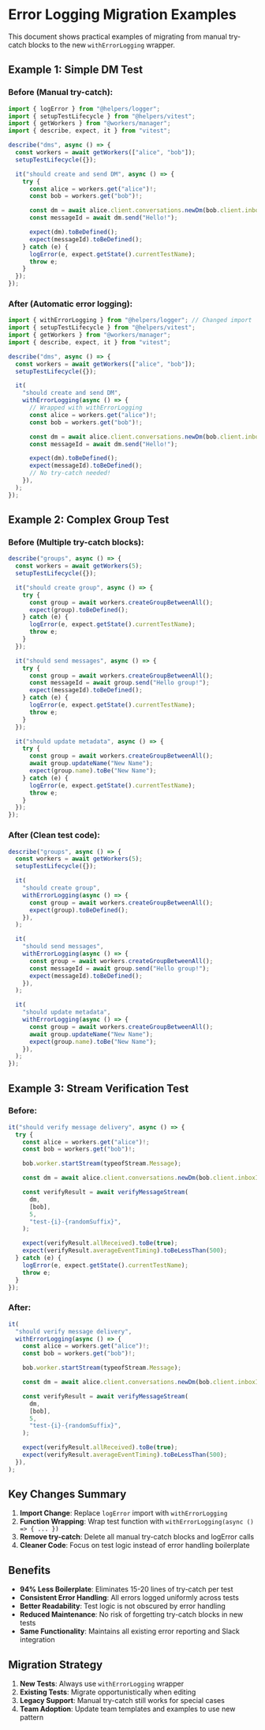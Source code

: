 # Error Logging Migration Examples

This document shows practical examples of migrating from manual try-catch blocks to the new `withErrorLogging` wrapper.

## Example 1: Simple DM Test

### Before (Manual try-catch):

```typescript
import { logError } from "@helpers/logger";
import { setupTestLifecycle } from "@helpers/vitest";
import { getWorkers } from "@workers/manager";
import { describe, expect, it } from "vitest";

describe("dms", async () => {
  const workers = await getWorkers(["alice", "bob"]);
  setupTestLifecycle({});

  it("should create and send DM", async () => {
    try {
      const alice = workers.get("alice")!;
      const bob = workers.get("bob")!;

      const dm = await alice.client.conversations.newDm(bob.client.inboxId);
      const messageId = await dm.send("Hello!");

      expect(dm).toBeDefined();
      expect(messageId).toBeDefined();
    } catch (e) {
      logError(e, expect.getState().currentTestName);
      throw e;
    }
  });
});
```

### After (Automatic error logging):

```typescript
import { withErrorLogging } from "@helpers/logger"; // Changed import
import { setupTestLifecycle } from "@helpers/vitest";
import { getWorkers } from "@workers/manager";
import { describe, expect, it } from "vitest";

describe("dms", async () => {
  const workers = await getWorkers(["alice", "bob"]);
  setupTestLifecycle({});

  it(
    "should create and send DM",
    withErrorLogging(async () => {
      // Wrapped with withErrorLogging
      const alice = workers.get("alice")!;
      const bob = workers.get("bob")!;

      const dm = await alice.client.conversations.newDm(bob.client.inboxId);
      const messageId = await dm.send("Hello!");

      expect(dm).toBeDefined();
      expect(messageId).toBeDefined();
      // No try-catch needed!
    }),
  );
});
```

## Example 2: Complex Group Test

### Before (Multiple try-catch blocks):

```typescript
describe("groups", async () => {
  const workers = await getWorkers(5);
  setupTestLifecycle({});

  it("should create group", async () => {
    try {
      const group = await workers.createGroupBetweenAll();
      expect(group).toBeDefined();
    } catch (e) {
      logError(e, expect.getState().currentTestName);
      throw e;
    }
  });

  it("should send messages", async () => {
    try {
      const group = await workers.createGroupBetweenAll();
      const messageId = await group.send("Hello group!");
      expect(messageId).toBeDefined();
    } catch (e) {
      logError(e, expect.getState().currentTestName);
      throw e;
    }
  });

  it("should update metadata", async () => {
    try {
      const group = await workers.createGroupBetweenAll();
      await group.updateName("New Name");
      expect(group.name).toBe("New Name");
    } catch (e) {
      logError(e, expect.getState().currentTestName);
      throw e;
    }
  });
});
```

### After (Clean test code):

```typescript
describe("groups", async () => {
  const workers = await getWorkers(5);
  setupTestLifecycle({});

  it(
    "should create group",
    withErrorLogging(async () => {
      const group = await workers.createGroupBetweenAll();
      expect(group).toBeDefined();
    }),
  );

  it(
    "should send messages",
    withErrorLogging(async () => {
      const group = await workers.createGroupBetweenAll();
      const messageId = await group.send("Hello group!");
      expect(messageId).toBeDefined();
    }),
  );

  it(
    "should update metadata",
    withErrorLogging(async () => {
      const group = await workers.createGroupBetweenAll();
      await group.updateName("New Name");
      expect(group.name).toBe("New Name");
    }),
  );
});
```

## Example 3: Stream Verification Test

### Before:

```typescript
it("should verify message delivery", async () => {
  try {
    const alice = workers.get("alice")!;
    const bob = workers.get("bob")!;

    bob.worker.startStream(typeofStream.Message);

    const dm = await alice.client.conversations.newDm(bob.client.inboxId);

    const verifyResult = await verifyMessageStream(
      dm,
      [bob],
      5,
      "test-{i}-{randomSuffix}",
    );

    expect(verifyResult.allReceived).toBe(true);
    expect(verifyResult.averageEventTiming).toBeLessThan(500);
  } catch (e) {
    logError(e, expect.getState().currentTestName);
    throw e;
  }
});
```

### After:

```typescript
it(
  "should verify message delivery",
  withErrorLogging(async () => {
    const alice = workers.get("alice")!;
    const bob = workers.get("bob")!;

    bob.worker.startStream(typeofStream.Message);

    const dm = await alice.client.conversations.newDm(bob.client.inboxId);

    const verifyResult = await verifyMessageStream(
      dm,
      [bob],
      5,
      "test-{i}-{randomSuffix}",
    );

    expect(verifyResult.allReceived).toBe(true);
    expect(verifyResult.averageEventTiming).toBeLessThan(500);
  }),
);
```

## Key Changes Summary

1. **Import Change**: Replace `logError` import with `withErrorLogging`
2. **Function Wrapping**: Wrap test function with `withErrorLogging(async () => { ... })`
3. **Remove try-catch**: Delete all manual try-catch blocks and logError calls
4. **Cleaner Code**: Focus on test logic instead of error handling boilerplate

## Benefits

- **94% Less Boilerplate**: Eliminates 15-20 lines of try-catch per test
- **Consistent Error Handling**: All errors logged uniformly across tests
- **Better Readability**: Test logic is not obscured by error handling
- **Reduced Maintenance**: No risk of forgetting try-catch blocks in new tests
- **Same Functionality**: Maintains all existing error reporting and Slack integration

## Migration Strategy

1. **New Tests**: Always use `withErrorLogging` wrapper
2. **Existing Tests**: Migrate opportunistically when editing
3. **Legacy Support**: Manual try-catch still works for special cases
4. **Team Adoption**: Update team templates and examples to use new pattern

